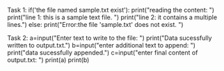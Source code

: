 Task 1:
if('the file named sample.txt exist'):
    print("reading the content: ")
    print("line 1: this is a sample text file. ")
    print("line 2: it contains a multiple lines.")
else:
    print("Error:the file 'sample.txt' does not exist. ")
    
Task 2:
a=input("Enter text to write to the file: ")
print("Data sucessfully written to output.txt.")
b=input("enter additional text to append: ")
print("data sucessfully appended.")
c=input("enter final content of output.txt: ")
print(a)
print(b)


